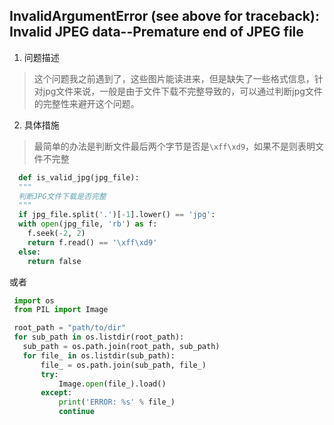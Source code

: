 ## InvalidArgumentError (see above for traceback): Invalid JPEG data--Premature end of JPEG file
1. 问题描述
> 这个问题我之前遇到了，这些图片能读进来，但是缺失了一些格式信息，针对jpg文件来说，一般是由于文件下载不完整导致的，可以通过判断jpg文件的完整性来避开这个问题。
2. 具体措施
> 最简单的办法是判断文件最后两个字节是否是`\xff\xd9`，如果不是则表明文件不完整
```python
  def is_valid_jpg(jpg_file):
  """
  判断JPG文件下载是否完整
  """
  if jpg_file.split('.')[-1].lower() == 'jpg':
  with open(jpg_file, 'rb') as f:
    f.seek(-2, 2)              
    return f.read() == '\xff\xd9'
  else:
    return false
  ```
 或者
 ```python
  import os
  from PIL import Image

  root_path = "path/to/dir"
  for sub_path in os.listdir(root_path):
    sub_path = os.path.join(root_path, sub_path)
    for file_ in os.listdir(sub_path):
        file_ = os.path.join(sub_path, file_)
        try:
            Image.open(file_).load()
        except:
            print('ERROR: %s' % file_)
            continue
 ```
